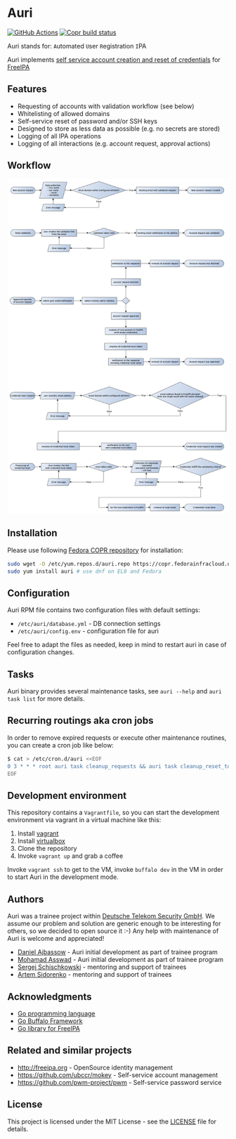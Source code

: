 # Auri

[![GitHub Actions](https://github.com/auri/auri/actions/workflows/auri.yml/badge.svg)](https://github.com/auri/auri/actions/workflows/auri.yml)
[![Copr build status](https://copr.fedorainfracloud.org/coprs/auri/releases/package/auri/status_image/last_build.png)](https://copr.fedorainfracloud.org/coprs/auri/releases/package/auri/)

Auri stands for: `A`utomated `U`ser `R`egistration `I`PA

Auri implements [self service account creation and reset of credentials](https://www.freeipa.org/page/Self-Service_Password_Reset) for [FreeIPA](https://www.freeipa.org/)

## Features

- Requesting of accounts with validation workflow (see below)
- Whitelisting of allowed domains
- Self-service reset of password and/or SSH keys
- Designed to store as less data as possible (e.g. no secrets are stored)
- Logging of all IPA operations
- Logging of all interactions (e.g. account request, approval actions)

## Workflow

![Workflow overview](docs/workflow.png)

## Installation

Please use following [Fedora COPR repository](https://copr.fedorainfracloud.org/coprs/auri/releases/) for installation:

```bash
sudo wget -O /etc/yum.repos.d/auri.repo https://copr.fedorainfracloud.org/coprs/auri/releases/repo/epel-8/auri-releases-epel-8.repo
sudo yum install auri # use dnf on EL8 and Fedora
```

## Configuration

Auri RPM file contains two configuration files with default settings:

- `/etc/auri/database.yml` - DB connection settings
- `/etc/auri/config.env` - configuration file for auri

Feel free to adapt the files as needed, keep in mind to restart auri in case of configuration changes.

## Tasks

Auri binary provides several maintenance tasks, see `auri --help` and `auri task list` for more details.

## Recurring routings aka cron jobs

In order to remove expired requests or execute other maintenance routines, you can create a cron job like below:

```bash
$ cat > /etc/cron.d/auri <<EOF
0 3 * * * root auri task cleanup_requests && auri task cleanup_reset_tokens
EOF
```

## Development environment

This repository contains a `Vagrantfile`, 
so you can start the development environment via vagrant in a virtual machine like this:

1. Install [vagrant](https://www.vagrantup.com/downloads)
1. Install [virtualbox](https://www.virtualbox.org)
1. Clone the repository
1. Invoke `vagrant up` and grab a coffee

Invoke `vagrant ssh` to get to the VM, invoke `buffalo dev` in the VM in order to start Auri in the development mode. 

## Authors

Auri was a trainee project within [Deutsche Telekom Security GmbH](https://github.com/telekom-security).
We assume our problem and solution are generic enough to be interesting for others, so we decided to open source it :-)
Any help with maintenance of Auri is welcome and appreciated!

* [Daniel Ajbassow](https://gitlab.com/danielajbassow) - Auri initial development as part of trainee program
* [Mohamad Asswad](https://gitlab.com/masswad) - Auri initial development as part of trainee program
* [Sergej Schischkowski](https://github.com/pycak) - mentoring and support of trainees
* [Artem Sidorenko](https://github.com/artem-sidorenko) - mentoring and support of trainees

## Acknowledgments

- [Go programming language](https://golang.org)
- [Go Buffalo Framework](https://gobuffalo.io/)
- [Go library for FreeIPA](https://github.com/tehwalris/go-freeipa)

## Related and similar projects

- http://freeipa.org - OpenSource identity management
- https://github.com/ubccr/mokey - Self-service account management
- https://github.com/pwm-project/pwm - Self-service password service

## License

This project is licensed under the MIT License - see the [LICENSE](LICENSE) file for details.
